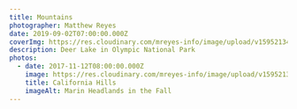 ```yaml
---
title: Mountains
photographer: Matthew Reyes
date: 2019-09-02T07:00:00.000Z
coverImg: https://res.cloudinary.com/mreyes-info/image/upload/v1595213489/Mountains/Olympic_Lake.jpg
description: Deer Lake in Olympic National Park
photos:
  - date: 2017-11-12T08:00:00.000Z
    image: https://res.cloudinary.com/mreyes-info/image/upload/v1595213485/Mountains/California_Hills.jpg
    title: California Hills
    imageAlt: Marin Headlands in the Fall
---
```


